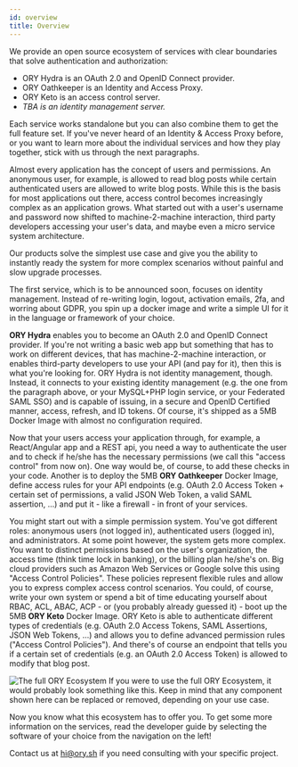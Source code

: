 ```yaml
---
id: overview
title: Overview
---
```


We provide an open source ecosystem of services with clear boundaries that solve
authentication and authorization:

- ORY Hydra is an OAuth 2.0 and OpenID Connect provider.
- ORY Oathkeeper is an Identity and Access Proxy.
- ORY Keto is an access control server.
- _TBA is an identity management server._

Each service works standalone but you can also combine them to get the full
feature set. If you've never heard of an Identity & Access Proxy before, or you
want to learn more about the individual services and how they play together,
stick with us through the next paragraphs.

Almost every application has the concept of users and permissions. An anonymous
user, for example, is allowed to read blog posts while certain authenticated
users are allowed to write blog posts. While this is the basis for most
applications out there, access control becomes increasingly complex as an
application grows. What started out with a user's username and password now
shifted to machine-2-machine interaction, third party developers accessing your
user's data, and maybe even a micro service system architecture.

Our products solve the simplest use case and give you the ability to instantly
ready the system for more complex scenarios without painful and slow upgrade
processes.

The first service, which is to be announced soon, focuses on identity
management. Instead of re-writing login, logout, activation emails, 2fa, and
worring about GDPR, you spin up a docker image and write a simple UI for it in
the language or framework of your choice.

**ORY Hydra** enables you to become an OAuth 2.0 and OpenID Connect provider. If
you're not writing a basic web app but something that has to work on different
devices, that has machine-2-machine interaction, or enables third-party
developers to use your API (and pay for it), then this is what you're looking
for. ORY Hydra is not identity management, though. Instead, it connects to your
existing identity management (e.g. the one from the paragraph above, or your
MySQL+PHP login service, or your Federated SAML SSO) and is capable of issuing,
in a secure and OpenID Certified manner, access, refresh, and ID tokens. Of
course, it's shipped as a 5MB Docker Image with almost no configuration
required.

Now that your users access your application through, for example, a
React/Angular app and a REST api, you need a way to authenticate the user and to
check if he/she has the necessary permissions (we call this "access control"
from now on). One way would be, of course, to add these checks in your code.
Another is to deploy the 5MB **ORY Oathkeeper** Docker Image, define access
rules for your API endpoints (e.g. OAuth 2.0 Access Token + certain set of
permissions, a valid JSON Web Token, a valid SAML assertion, ...) and put it -
like a firewall - in front of your services.

You might start out with a simple permission system. You've got different roles:
anonymous users (not logged in), authenticated users (logged in), and
administrators. At some point however, the system gets more complex. You want to
distinct permissions based on the user's organization, the access time (think
time lock in banking), or the billing plan he/she's on. Big cloud providers such
as Amazon Web Services or Google solve this using "Access Control Policies".
These policies represent flexible rules and allow you to express complex access
control scenarios. You could, of course, write your own system or spend a bit of
time educating yourself about RBAC, ACL, ABAC, ACP - or (you probably already
guessed it) - boot up the 5MB **ORY Keto** Docker Image. ORY Keto is able to
authenticate different types of credentials (e.g. OAuth 2.0 Access Tokens, SAML
Assertions, JSON Web Tokens, ...) and allows you to define advanced permission
rules ("Access Control Policies"). And there's of course an endpoint that tells
you if a certain set of credentials (e.g. an OAuth 2.0 Access Token) is allowed
to modify that blog post.

![The full ORY Ecosystem](/images/docs/ecosystem/ory-ecosystem.png) If you were
to use the full ORY Ecosystem, it would probably look something like this. Keep
in mind that any component shown here can be replaced or removed, depending on
your use case.

Now you know what this ecosystem has to offer you. To get some more information
on the services, read the developer guide by selecting the software of your
choice from the navigation on the left!

Contact us at [hi@ory.sh](mailto:hi@ory.sh) if you need consulting with your
specific project.
